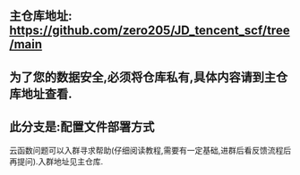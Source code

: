 ## 主仓库地址: https://github.com/zero205/JD_tencent_scf/tree/main

## 为了您的数据安全,必须将仓库私有,具体内容请到主仓库地址查看.

## 此分支是:配置文件部署方式

云函数问题可以入群寻求帮助(仔细阅读教程,需要有一定基础,进群后看反馈流程后再提问).入群地址见主仓库.
